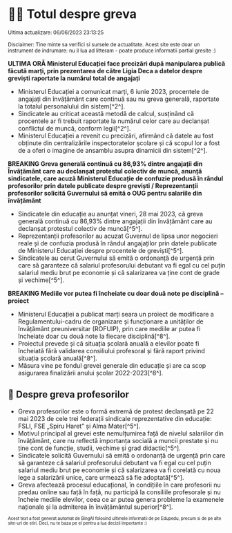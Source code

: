 # 👩‍🏫 Totul despre greva
<sub>Ultima actualizare: 06/06/2023 23:13:25</sub>

<sub>Disclaimer: Tine minte sa verifici si sursele de actualitate. Acest site este doar un instrument de indrumare: nu il lua ad litteram - poate produce informatii partial gresite :)</sub>

**ULTIMA ORĂ Ministerul Educației face precizări după manipularea publică făcută marți, prin prezentarea de către Ligia Deca a datelor despre greviști raportate la numărul total de angajați**

- Ministerul Educației a comunicat marți, 6 iunie 2023, procentele de angajați din învățământ care continuă sau nu greva generală, raportate la totalul personalului din sistem[^2^].
- Sindicatele au criticat această metodă de calcul, susținând că procentele ar fi trebuit raportate la numărul celor care au declanșat conflictul de muncă, conform legii[^2^].
- Ministerul Educației a revenit cu precizări, afirmând că datele au fost obținute din centralizările inspectoratelor școlare și că scopul lor a fost de a oferi o imagine de ansamblu asupra dinamicii din sistem[^2^].

**BREAKING Greva generală continuă cu 86,93% dintre angajații din Învățământ care au declanșat protestul colectiv de muncă, anunță sindicatele, care acuză Ministerul Educație de confuzie produsă în rândul profesorilor prin datele publicate despre greviști / Reprezentanții profesorilor solicită Guvernului să emită o OUG pentru salariile din învățământ**

- Sindicatele din educație au anunțat vineri, 28 mai 2023, că greva generală continuă cu 86,93% dintre angajații din învățământ care au declanșat protestul colectiv de muncă[^5^].
- Reprezentanții profesorilor au acuzat Guvernul de lipsa unor negocieri reale și de confuzia produsă în rândul angajaților prin datele publicate de Ministerul Educației despre procentele de greviști[^5^].
- Sindicatele au cerut Guvernului să emită o ordonanță de urgență prin care să garanteze că salariul profesorului debutant va fi egal cu cel puțin salariul mediu brut pe economie și că salarizarea va ține cont de grade și vechime[^5^].

**BREAKING Mediile vor putea fi încheiate cu doar două note pe disciplină – proiect**

- Ministerul Educației a publicat marți seara un proiect de modificare a Regulamentului-cadru de organizare și funcționare a unităților de învățământ preuniversitar (ROFUIP), prin care mediile ar putea fi încheiate doar cu două note la fiecare disciplină[^8^].
- Proiectul prevede și că situația școlară anuală a elevilor poate fi încheiată fără validarea consiliului profesoral și fără raport privind situația școlară anuală[^8^].
- Măsura vine pe fondul grevei generale din educație și are ca scop asigurarea finalizării anului școlar 2022-2023[^8^].

## 🏫 Despre greva profesorilor

- Greva profesorilor este o formă extremă de protest declanșată pe 22 mai 2023 de cele trei federații sindicale reprezentative din educație: FSLI, FSE „Spiru Haret” și Alma Mater[^5^].
- Motivul principal al grevei este nemulțumirea față de nivelul salariilor din învățământ, care nu reflectă importanța socială a muncii prestate și nu ține cont de funcție, studii, vechime și grad didactic[^5^].
- Sindicatele solicită Guvernului să emită o ordonanță de urgență prin care să garanteze că salariul profesorului debutant va fi egal cu cel puțin salariul mediu brut pe economie și că salarizarea va fi corelată cu noua lege a salarizării unice, care urmează să fie adoptată[^5^].
- Greva afectează procesul educațional, în condițiile în care profesorii nu predau online sau față în față, nu participă la consiliile profesorale și nu încheie mediile elevilor, ceea ce ar putea genera probleme la examenele naționale și la admiterea în învățământul superior[^8^].


<sub><sub>Acest text a fost generat automat de BingAI folosind ultimele informatii de pe Edupedu, precum si de pe alte site-uri de stiri. Deci, nu te baza pe el pentru a lua decizii importante :)</sub></sub>